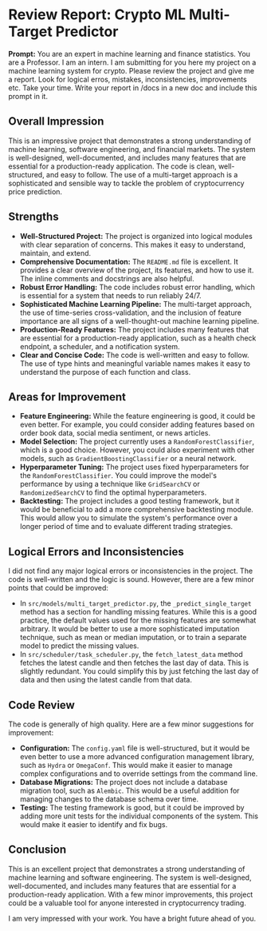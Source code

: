 # Review Report: Crypto ML Multi-Target Predictor

**Prompt:** You are an expert in machine learning and finance statistics. You are a Professor. I am an intern. I am submitting for you here my project on a machine learning system for crypto. Please review the project and give me a report. Look for logical erros, mistakes, inconsistencies, improvements etc. Take your time. Write your report in /docs in a new doc and include this prompt in it.

## Overall Impression

This is an impressive project that demonstrates a strong understanding of machine learning, software engineering, and financial markets. The system is well-designed, well-documented, and includes many features that are essential for a production-ready application. The code is clean, well-structured, and easy to follow. The use of a multi-target approach is a sophisticated and sensible way to tackle the problem of cryptocurrency price prediction.

## Strengths

*   **Well-Structured Project:** The project is organized into logical modules with clear separation of concerns. This makes it easy to understand, maintain, and extend.
*   **Comprehensive Documentation:** The `README.md` file is excellent. It provides a clear overview of the project, its features, and how to use it. The inline comments and docstrings are also helpful.
*   **Robust Error Handling:** The code includes robust error handling, which is essential for a system that needs to run reliably 24/7.
*   **Sophisticated Machine Learning Pipeline:** The multi-target approach, the use of time-series cross-validation, and the inclusion of feature importance are all signs of a well-thought-out machine learning pipeline.
*   **Production-Ready Features:** The project includes many features that are essential for a production-ready application, such as a health check endpoint, a scheduler, and a notification system.
*   **Clear and Concise Code:** The code is well-written and easy to follow. The use of type hints and meaningful variable names makes it easy to understand the purpose of each function and class.

## Areas for Improvement

*   **Feature Engineering:** While the feature engineering is good, it could be even better. For example, you could consider adding features based on order book data, social media sentiment, or news articles.
*   **Model Selection:** The project currently uses a `RandomForestClassifier`, which is a good choice. However, you could also experiment with other models, such as `GradientBoostingClassifier` or a neural network.
*   **Hyperparameter Tuning:** The project uses fixed hyperparameters for the `RandomForestClassifier`. You could improve the model's performance by using a technique like `GridSearchCV` or `RandomizedSearchCV` to find the optimal hyperparameters.
*   **Backtesting:** The project includes a good testing framework, but it would be beneficial to add a more comprehensive backtesting module. This would allow you to simulate the system's performance over a longer period of time and to evaluate different trading strategies.

## Logical Errors and Inconsistencies

I did not find any major logical errors or inconsistencies in the project. The code is well-written and the logic is sound. However, there are a few minor points that could be improved:

*   In `src/models/multi_target_predictor.py`, the `_predict_single_target` method has a section for handling missing features. While this is a good practice, the default values used for the missing features are somewhat arbitrary. It would be better to use a more sophisticated imputation technique, such as mean or median imputation, or to train a separate model to predict the missing values.
*   In `src/scheduler/task_scheduler.py`, the `fetch_latest_data` method fetches the latest candle and then fetches the last day of data. This is slightly redundant. You could simplify this by just fetching the last day of data and then using the latest candle from that data.

## Code Review

The code is generally of high quality. Here are a few minor suggestions for improvement:

*   **Configuration:** The `config.yaml` file is well-structured, but it would be even better to use a more advanced configuration management library, such as `Hydra` or `OmegaConf`. This would make it easier to manage complex configurations and to override settings from the command line.
*   **Database Migrations:** The project does not include a database migration tool, such as `Alembic`. This would be a useful addition for managing changes to the database schema over time.
*   **Testing:** The testing framework is good, but it could be improved by adding more unit tests for the individual components of the system. This would make it easier to identify and fix bugs.

## Conclusion

This is an excellent project that demonstrates a strong understanding of machine learning and software engineering. The system is well-designed, well-documented, and includes many features that are essential for a production-ready application. With a few minor improvements, this project could be a valuable tool for anyone interested in cryptocurrency trading.

I am very impressed with your work. You have a bright future ahead of you.
